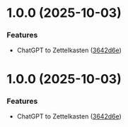 # 1.0.0 (2025-10-03)


### Features

* ChatGPT to Zettelkasten ([3642d6e](https://github.com/a-inacio/violentmonkey/commit/3642d6e7064ba35519aede1238be86a07080cd8d))

# 1.0.0 (2025-10-03)


### Features

* ChatGPT to Zettelkasten ([3642d6e](https://github.com/a-inacio/violentmonkey/commit/3642d6e7064ba35519aede1238be86a07080cd8d))
